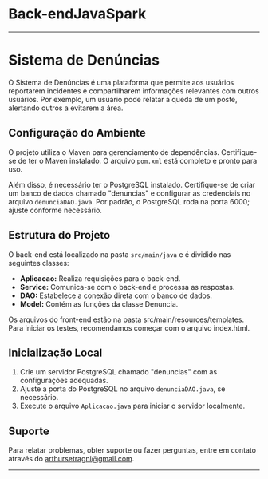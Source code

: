 # Back-endJavaSpark
---

# Sistema de Denúncias

O Sistema de Denúncias é uma plataforma que permite aos usuários reportarem incidentes e compartilharem informações relevantes com outros usuários. Por exemplo, um usuário pode relatar a queda de um poste, alertando outros a evitarem a área.

## Configuração do Ambiente

O projeto utiliza o Maven para gerenciamento de dependências. Certifique-se de ter o Maven instalado. O arquivo `pom.xml` está completo e pronto para uso.

Além disso, é necessário ter o PostgreSQL instalado. Certifique-se de criar um banco de dados chamado "denuncias" e configurar as credenciais no arquivo `denunciaDAO.java`. Por padrão, o PostgreSQL roda na porta 6000; ajuste conforme necessário.

## Estrutura do Projeto

O back-end está localizado na pasta `src/main/java` e é dividido nas seguintes classes:

- **Aplicacao:** Realiza requisições para o back-end.
- **Service:** Comunica-se com o back-end e processa as respostas.
- **DAO:** Estabelece a conexão direta com o banco de dados.
- **Model:** Contém as funções da classe Denuncia.



Os arquivos do front-end estão na pasta src/main/resources/templates. Para iniciar os testes, recomendamos começar com o arquivo index.html.

## Inicialização Local

1. Crie um servidor PostgreSQL chamado "denuncias" com as configurações adequadas.
2. Ajuste a porta do PostgreSQL no arquivo `denunciaDAO.java`, se necessário.
3. Execute o arquivo `Aplicacao.java` para iniciar o servidor localmente.

## Suporte

Para relatar problemas, obter suporte ou fazer perguntas, entre em contato através do arthursetragni@gmail.com.

---
